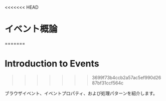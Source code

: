 <<<<<<< HEAD
# イベント概論
=======
# Introduction to Events
>>>>>>> 3699f73b4ccb2a57ac5ef990d2687bf31ccf564c

ブラウザイベント、イベントプロパティ、および処理パターンを紹介します。
